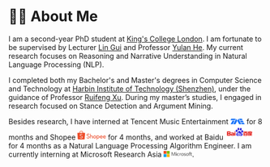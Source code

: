 # 👨‍🎓 About Me

I am a second-year PhD student at [King's College London](https://www.kcl.ac.uk/). I am fortunate to be supervised by Lecturer [Lin Gui](https://sites.google.com/view/lin-gui/about-me) and Professor [Yulan He](https://sites.google.com/view/yulanhe). My current research focuses on Reasoning and Narrative Understanding in Natural Language Processing (NLP). 

I completed both my Bachelor's and Master's degrees in Computer Science and Technology at [Harbin Institute of Technology (Shenzhen)](https://www.hitsz.edu.cn/), under the guidance of Professor [Ruifeng Xu](http://faculty.hitsz.edu.cn/xuruifeng). During my master’s studies, I engaged in research focused on Stance Detection and Argument Mining.

Besides research, I have interned at Tencent Music Entertainment <img src='./images/Tencent_Music.svg' style="width: 2em;"> for 8 months and Shopee <img src='./images/shopee.svg' style="width: 4em;"> for 4 months, and worked at Baidu <img src='./images/baidu-ar21~bgwhite.svg' style="width: 4em;"> for 4 months as a Natural Language Processing Algorithm Engineer. I am currently interning at Microsoft Research Asia <img src='./images/microsoft_logo.svg' style="width: 4em;">.
